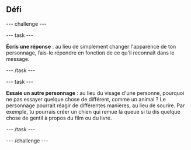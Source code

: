## Défi

--- challenge ---

--- task ---

**Écris une réponse** : au lieu de simplement changer l'apparence de ton personnage, fais-le répondre en fonction de ce qu'il reconnaît dans le message.

--- /task ---

--- task ---

**Essaie un autre personnage** : au lieu du visage d'une personne, pourquoi ne pas essayer quelque chose de différent, comme un animal ? Le personnage pourrait réagir de différentes manières, au lieu de sourire. Par exemple, tu pourrais créer un chien qui remue la queue si tu dis quelque chose de gentil à propos du film ou du livre.

--- /task ---

--- /challenge ---
